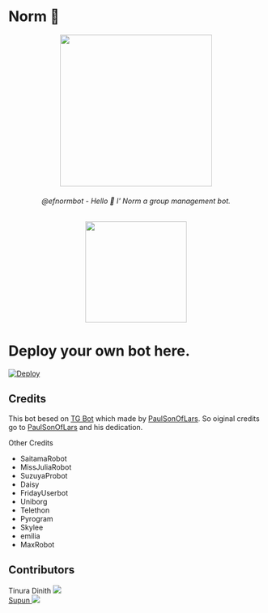 # Norm 🤖


<p align="center"><a href="https://t.me/efnormbot"><img src="https://user-images.githubusercontent.com/87059430/129430514-573d5706-d5c6-4f38-a67b-85e7a3039398.png" width="300"></a></p>

<h6 align="center"> @efnormbot - Hello 👋 I' Norm a group management bot. </h6>
 
<p align="center"> <a href=https://t.me/efnormbot""><img src="https://user-images.githubusercontent.com/87059430/129430712-ea56286d-e8c7-457f-b267-b4b38704f955.png" width="200"></a></p>

# Deploy your own bot here.
[![Deploy](https://www.herokucdn.com/deploy/button.svg)](https://heroku.com/deploy?template=https://github.com/Efficent-Bots/Norm.git)


## Credits

This bot besed on [TG Bot](https://github.com/PaulSonOfLars/tgbot) which made by [PaulSonOfLars](https://github.com/PaulSonOfLars). So oiginal credits go to [PaulSonOfLars](https://github.com/PaulSonOfLars) and his dedication.

Other Credits
 - SaitamaRobot
 - MissJuliaRobot
 - SuzuyaProbot
 - Daisy
 - FridayUserbot
 - Uniborg
 - Telethon
 - Pyrogram
 - Skylee
 - emilia
 - MaxRobot

## Contributors

Tinura Dinith  <a href="https://github.com/TinuraD" alt="TinuraD"> <img src="https://img.shields.io/badge/TinuraD-107D8D?logo=github"><br/>
Supun  <a href="https://github.com/githubsupun" alt="TSupun"> <img src="https://img.shields.io/badge/githubsupun-107D8D?logo=github"><br/>
